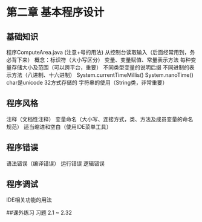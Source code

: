 # 第二章 基本程序设计

## 基础知识
程序ComputeArea.java (注意+号的用法)
从控制台读取输入（后面经常用到，务必背下来）
概念：标识符（大小写区分）
变量、变量赋值、常量表示方法
每种变量存储大小及范围（可以跨平台，重要）
不同类型变量的说明后缀
不同进制的表示方法（八进制、十六进制）
System.currentTimeMillis()
System.nanoTime()
char是unicode 32方式存储的
字符串的使用（String类，非常重要）
## 程序风格
注释（文档性注释）
变量命名（大小写、连接方式，类、方法及成员变量的命名规范）
适当缩进和空白（使用IDE菜单工具）
## 程序错误
语法错误（编译错误）
运行错误
逻辑错误
## 程序调试
IDE相关功能的用法

##课外练习
习题 2.1 ~ 2.32




